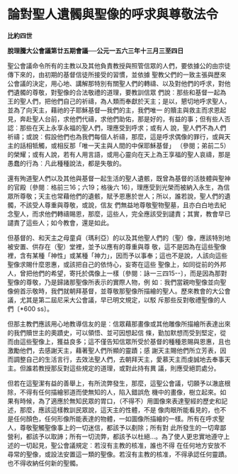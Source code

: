 # 論對聖人遺髑與聖像的呼求與尊敬法令


**比約四世**

**脫理騰大公會議第廿五期會議──公元一五六三年十三月三至四日**





聖公會議命令所有的主教以及其他負責教授與照管信眾的人們，要依據公的由宗徒傳下來的，由初期的基督信徒所接受的習慣，並依據
聖教父們的一致主張與歷來公會議的決定，用心地、講解那特別有關聖人們的轉禱、以及對他們的呼求，對他們遺髑的尊敬，對聖像的合法敬禮的道理，要教訓信眾
們說︰那些和基督一起為王的聖人們，把他們自己的祈禱，為人類而奉獻於天主；是以，懇切地呼求聖人，並為了向天主，藉祂的子耶穌基督—我們的主，我們唯一
的贖主與救主而求恩起見，奔赴聖人台前，求他們代禱，求他們助佑，那是好的，有益的事；但有些人否認︰那些在天上永享永福的聖人們，理應受到呼求；或有人
說，聖人們不為人們祈禱；或說︰假設他們也為我們每個人祈禱，那麼，這是呼求偶像的罪行，或與天主的話相牴觸，或相反那「唯一天主與人間的中保耶穌基督」
（參閱；弟前二5）的榮耀；或有人說，若有人用言語，或用心靈向在天上為王享福的聖人哀禱，那是愚蠢的行為︰凡此種種說法，都是失敬的。

還有殉道聖人們以及其他與基督一起生活的聖人遺骸，既曾為基督的活肢體與聖神的官殿〔參閱︰格前三16；六19；格後六
16〕，理應受到光榮而被納入永生，為信眾所尊敬；天主也常藉他們的遺骸，賦予恩惠於世人；所以，誰若說，聖人們的遺髑，不該受人尊重與尊敬，或說，信友
們無益地尊敬聖物聖墓，且亦白白地去紀念聖人，而求他們轉禱賜恩，那麼，這些人，完全應該受到譴責；其實，教會早已譴責了這些人；如今教會，還是如此。

但基督的、和天主之母童貞（瑪利亞）的以及其他聖人們的（聖）像，應該特別地被安置、供存在（聖）堂裡，並予以應有的尊重與尊
敬，這不是因為在這些聖像裡，含有某種「神性」或某種「神力」，因而予以事奉；這也不是說，人該向這些聖像求賜什麼恩惠，或該把自己的依恃心，妄寄在這些
聖像上，如同從前的外邦人，曾把他們的希望，寄托於偶像上一樣〔參閱︰詠一三四15--〕，而是因為那對聖像的尊敬，乃是歸諸那聖像所表示的實際人物，例
如︰我們當親吻聖像並向聖像俯首示敬時，我們就朝拜基督，並尊敬那聖像所描繪的聖人。歷來教會的大公會議，尤其是第二屆尼采大公會議，早已明文規定，以駁
斥那些反對敬禮聖像的人們〔*600 ss〕。

但那主教們應該用心地教導信友的是︰信眾藉那畫像或其他雕像所描繪所表達出來的我們贖世主的奧蹟史，可以領悟、並可因想起信
條，勤加默想而受到堅定，從而由這些聖像上，獲益良多；這不僅告知信眾所受於基督的種種恩賜與恩惠，且也激勵他們，去感謝天主，藉著聖人們所顯的靈蹟；感
謝天主賜他們所立芳表，因而調整自己的生活言行，去效法聖人們，去朝拜天主，愛慕天主而虔誠地去奉事天主。但誰若教授那反對這些規定的道理，或對此持有異
議，則應受絕罰處分。

但若在這聖潔有益的善舉上，有所流弊發生，那麼，這聖公會議，切願予以澈底根除，不得有任何描繪邪道而使無知的人，陷入錯誤危
機中的畫像，樹立起來。如果有時候，為了適應於無知民眾的胃口，（不得不）用圖像來表達聖經的歷史和記述，那麼，應該這樣教訓民眾說，這天主的性體，不是
像肉眼所能看見的，也不是任何顏色，任何形像所能表達的物體，一如圖像所描繪的一樣。所有在呼求聖人，尊敬聖觸聖像事上的一切迷信，都該予以剷除；所有對
此所發生的一切卑鄙營利，都該予以取諦；所有一切流弊，都該予以杜絕…。為了使人更忠實地遵守上述的一切起見，聖公會議規定︰若沒有主教的核准，誰也不得
在任何地方安放不尋常的聖像，或設法安置這一類的聖像。若沒有主教的核准，不得承認任何靈蹟。也不得收納任何新的聖髑。

